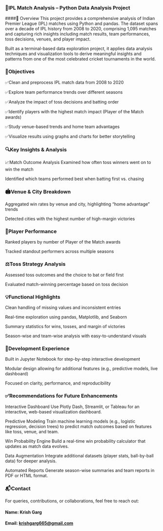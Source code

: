 ### 🏏IPL Match Analysis – Python Data Analysis Project
####📌 Overview
This project provides a comprehensive analysis of Indian Premier League (IPL) matches using Python and pandas. The dataset spans over a decade of IPL history from 2008 to 2020, comprising 1,095 matches and capturing rich insights including match results, team performances, toss decisions, venues, and player impact.

Built as a terminal-based data exploration project, it applies data analysis techniques and visualization tools to derive meaningful insights and patterns from one of the most celebrated cricket tournaments in the world.

### 🎯Objectives
✅Clean and preprocess IPL match data from 2008 to 2020

✅Explore team performance trends over different seasons

✅Analyze the impact of toss decisions and batting order

✅Identify players with the highest match impact (Player of the Match awards)

✅Study venue-based trends and home team advantages

✅Visualize results using graphs and charts for better storytelling

### 🔍Key Insights & Analysis
📈Match Outcome Analysis
Examined how often toss winners went on to win the match

Identified which teams performed best when batting first vs. chasing

### 🏟️Venue & City Breakdown
Aggregated win rates by venue and city, highlighting “home advantage” trends

Detected cities with the highest number of high-margin victories

### 🧠Player Performance
Ranked players by number of Player of the Match awards

Tracked standout performers across multiple seasons

### ⚖️Toss Strategy Analysis
Assessed toss outcomes and the choice to bat or field first

Evaluated match-winning percentage based on toss decision

### 💡Functional Highlights
Clean handling of missing values and inconsistent entries

Real-time exploration using pandas, Matplotlib, and Seaborn

Summary statistics for wins, tosses, and margin of victories

Season-wise and team-wise analysis with easy-to-understand visuals

### 🧪Development Experience
Built in Jupyter Notebook for step-by-step interactive development

Modular design allowing for additional features (e.g., predictive models, live dashboard)

Focused on clarity, performance, and reproducibility

### ✅Recommendations for Future Enhancements
Interactive Dashboard
Use Plotly Dash, Streamlit, or Tableau for an interactive, web-based visualization dashboard.

Predictive Modeling
Train machine learning models (e.g., logistic regression, decision trees) to predict match outcomes based on features like toss, venue, and team.

Win Probability Engine
Build a real-time win probability calculator that updates as match data evolves.

Data Augmentation
Integrate additional datasets (player stats, ball-by-ball data) for deeper analysis.

Automated Reports
Generate season-wise summaries and team reports in PDF or HTML format.

### 📬Contact
For queries, contributions, or collaborations, feel free to reach out:

#### Name: Krish Garg

#### Email: krishgarg665@gmail.com
